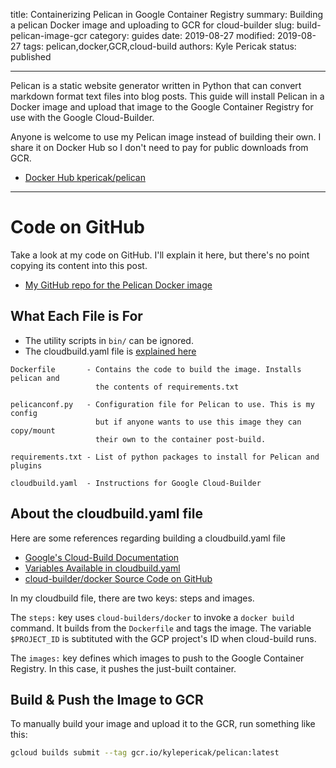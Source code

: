 title: Containerizing Pelican in Google Container Registry
summary: Building a pelican Docker image and uploading to GCR for cloud-builder
slug: build-pelican-image-gcr
category: guides
date: 2019-08-27
modified: 2019-08-27
tags: pelican,docker,GCR,cloud-build
authors: Kyle Pericak
status: published


---

Pelican is a static website generator written in Python that can convert
markdown format text files into blog posts. This guide will install Pelican in
a Docker image and upload that image to the Google Container Registry for use
with the Google Cloud-Builder.

Anyone is welcome to use my Pelican image instead of building their own.
I share it on Docker Hub so I don't need to pay for public downloads from GCR.

- [Docker Hub kpericak/pelican](https://cloud.docker.com/u/kpericak/repository/docker/kpericak/pelican)

---

# Code on GitHub
Take a look at my code on GitHub. I'll explain it here, but there's no point
copying its content into this post.

- [My GitHub repo for the Pelican Docker image](https://github.com/kylep/pelican)


## What Each File is For

- The utility scripts in `bin/` can be ignored.
- The cloudbuild.yaml file is [explained here](/cloud-build-static-site.html)

```text
Dockerfile       - Contains the code to build the image. Installs pelican and
                   the contents of requirements.txt

pelicanconf.py   - Configuration file for Pelican to use. This is my config
                   but if anyone wants to use this image they can copy/mount
                   their own to the container post-build.

requirements.txt - List of python packages to install for Pelican and plugins

cloudbuild.yaml  - Instructions for Google Cloud-Builder
```


## About the cloudbuild.yaml file

Here are some references regarding building a cloudbuild.yaml file

- [Google's Cloud-Build Documentation](https://cloud.google.com/cloud-build/docs/build-config)
- [Variables Available in cloudbuild.yaml](https://cloud.google.com/cloud-build/docs/configuring-builds/substitute-variable-values)
- [cloud-builder/docker Source Code on GitHub](ttps://github.com/GoogleCloudPlatform/cloud-builders/tree/master/docker)

In my cloudbuild file, there are two keys: steps and images.

The `steps:` key uses `cloud-builders/docker` to invoke a `docker build`
command. It builds from the `Dockerfile` and tags the image. The variable
`$PROJECT_ID` is subtituted with the GCP project's ID when cloud-build runs.

The `images:` key defines which images to push to the Google Container
Registry. In this case, it pushes the just-built container.


## Build & Push the Image to GCR
To manually build your image and upload it to the GCR, run something like this:
```bash
gcloud builds submit --tag gcr.io/kylepericak/pelican:latest
```
